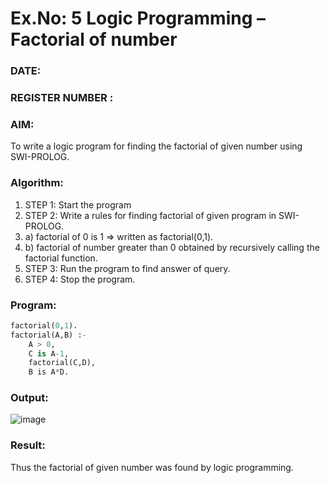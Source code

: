 # Ex.No: 5   Logic Programming – Factorial of number   
### DATE:                                                                            
### REGISTER NUMBER : 
### AIM: 
To  write  a logic program for finding the factorial of given number using SWI-PROLOG. 
### Algorithm:
1. STEP 1: Start the program
2. STEP 2:  Write a rules for finding factorial of given program in SWI-PROLOG.
3.   a)	factorial of 0 is 1 => written as factorial(0,1).
4.   b)	factorial of number greater than 0 obtained by recursively calling the factorial    function.
5. STEP 3: Run the program  to find answer of  query.
6. STEP 4: Stop the program.

### Program:
```py
factorial(0,1).
factorial(A,B) :-  
	A > 0, 
	C is A-1,
	factorial(C,D),
	B is A*D.

```


### Output:
![image](https://github.com/nagaraj6618/AI_Lab_2023-24/assets/127173574/4b0bf0ee-770f-45d5-8bd2-c3cd835ad899)



### Result:
Thus the factorial of given number was found by logic programming. 
